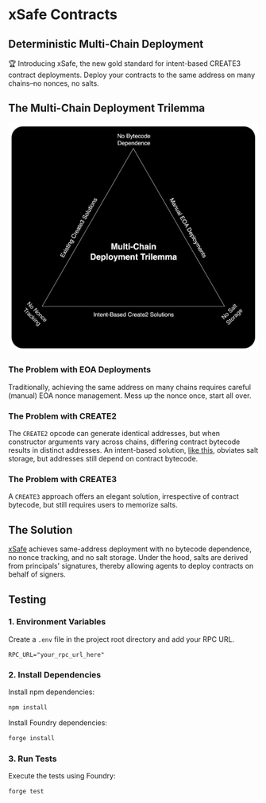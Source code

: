 # xSafe Contracts

## Deterministic Multi-Chain Deployment

🏆 Introducing xSafe, the new gold standard for intent-based CREATE3 contract deployments. Deploy your contracts to the same address on many chains–no nonces, no salts.

## The Multi-Chain Deployment Trilemma

![Multi-chain Deployment Trilemma](assets/trilemma.png)

### The Problem with EOA Deployments

Traditionally, achieving the same address on many chains requires careful (manual) EOA nonce management. Mess up the nonce once, start all over.

### The Problem with CREATE2

The `CREATE2` opcode can generate identical addresses, but when constructor arguments vary across chains, differing contract bytecode results in distinct addresses. An intent-based solution, [like this](src/create2/Create2Factory.sol), obviates salt storage, but addresses still depend on contract bytecode.

### The Problem with CREATE3

A `CREATE3` approach offers an elegant solution, irrespective of contract bytecode, but still requires users to memorize salts.

## The Solution

[xSafe](src/create3/Create3Factory.sol) achieves same-address deployment with no bytecode dependence, no nonce tracking, and no salt storage. Under the hood, salts are derived from principals' signatures, thereby allowing agents to deploy contracts on behalf of signers.

## Testing

### 1. Environment Variables

Create a `.env` file in the project root directory and add your RPC URL.

```dotenv
RPC_URL="your_rpc_url_here"
```

### 2. Install Dependencies

Install npm dependencies:

```bash
npm install
```

Install Foundry dependencies:

```bash
forge install
```

### 3. Run Tests

Execute the tests using Foundry:

```bash
forge test
```
